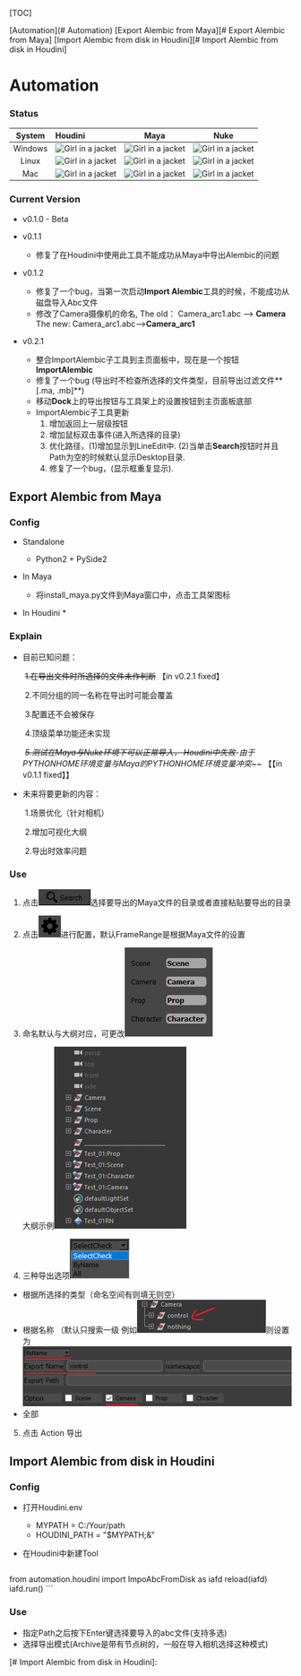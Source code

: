 [TOC]

[Automation](# Automation)
[Export Alembic from Maya][# Export Alembic from Maya]
[Import Alembic from disk in Houdini][# Import Alembic from disk in Houdini]

# Automation

### **Status**

| System  | Houdini                                                      | Maya                                                         | Nuke                                                         |
| :-----: | :----------------------------------------------------------- | ------------------------------------------------------------ | ------------------------------------------------------------ |
| Windows | <img src="https://www.aaronmack.top/wp-content/uploads/2019/08/build_succeed.jpg" alt="Girl in a jacket" style="width:100px;height:20px;"> | <img src="https://www.aaronmack.top/wp-content/uploads/2019/08/build_none_blown.jpg" alt="Girl in a jacket" style="width:100px;height:20px;"> | <img src="https://www.aaronmack.top/wp-content/uploads/2019/08/build_none_blown.jpg" alt="Girl in a jacket" style="width:100px;height:20px;"> |
|  Linux  | <img src="https://www.aaronmack.top/wp-content/uploads/2019/08/build_none_blown.jpg" alt="Girl in a jacket" style="width:100px;height:20px;"> | <img src="https://www.aaronmack.top/wp-content/uploads/2019/08/build_none_blown.jpg" alt="Girl in a jacket" style="width:100px;height:20px;"> | <img src="https://www.aaronmack.top/wp-content/uploads/2019/08/build_none_blown.jpg" alt="Girl in a jacket" style="width:100px;height:20px;"> |
|   Mac   | <img src="https://www.aaronmack.top/wp-content/uploads/2019/08/build_none_blown.jpg" alt="Girl in a jacket" style="width:100px;height:20px;"> | <img src="https://www.aaronmack.top/wp-content/uploads/2019/08/build_none_blown.jpg" alt="Girl in a jacket" style="width:100px;height:20px;"> | <img src="https://www.aaronmack.top/wp-content/uploads/2019/08/build_none_blown.jpg" alt="Girl in a jacket" style="width:100px;height:20px;"> |

### **Current Version**

* v0.1.0   - Beta
* v0.1.1  
  
  * 修复了在Houdini中使用此工具不能成功从Maya中导出Alembic的问题
* v0.1.2
  * 修复了一个bug，当第一次启动**Import Alembic**工具的时候，不能成功从磁盘导入Abc文件
  * 修改了Camera摄像机的命名, The old： Camera_arc1.abc --> **Camera**  The new: Camera_arc1.abc-->**Camera_arc1**
* v0.2.1
  * 整合ImportAlembic子工具到主页面板中，现在是一个按钮**ImportAlembic**
  * 修复了一个bug (导出时不检查所选择的文件类型，目前导出过滤文件**[.ma, .mb]**)
  * 移动**Dock**上的导出按钮与工具架上的设置按钮到主页面板底部
  * ImportAlembic子工具更新
    1. 增加返回上一层级按钮
    2. 增加鼠标双击事件(进入所选择的目录)
    3. 优化路径，(1)增加显示到LineEdit中. (2)当单击**Search**按钮时并且Path为空的时候默认显示Desktop目录.
    4. 修复了一个bug，(显示框重复显示).


## Export Alembic from Maya

### Config

* Standalone
  * Python2 + PySide2

* In Maya
  - 将install_maya.py文件到Maya窗口中，点击工具架图标

* In Houdini
  * 

### Explain

* 目前已知问题：

  ​		~~1.在导出文件时所选择的文件未作判断~~	【in v0.2.1 fixed】

  ​		2.不同分组的同一名称在导出时可能会覆盖

  ​		3.配置还不会被保存

  ​		4.顶级菜单功能还未实现

  ​		~~*5.测试在Maya与Nuke环境下可以正常导入， Houdini中失败*~~*-由于PYTHONHOME环境变量与Maya的PYTHONHOME环境变量冲突*~~	【【in v0.1.1 fixed】】

* 未来将要更新的内容：

  ​		1.场景优化（针对相机）

  ​		2.增加可视化大纲

  ​		2.导出时效率问题

### Use

1. 点击![1563556326501](assets/1563556326501.png)选择要导出的Maya文件的目录或者直接粘贴要导出的目录

2. 点击![1563556302086](assets/1563556302086.png)进行配置，默认FrameRange是根据Maya文件的设置

3. 命名默认与大纲对应，可更改<img src="assets/1563556673220.png" style="width:200px height:200px">

   ​                              大纲示例<img src="assets/1563556572503.png" style="width:100px height:500px">

4. 三种导出选项<img src="assets/1563556854507.png" style="width:100px height:100px">

* 根据所选择的类型（命名空间有则填无则空）
* 根据名称 （默认只搜索一级 例如![1563557290180](assets/1563557290180.png)则设置为![1563557358152](assets/1563557358152.png)
* 全部

5. 点击 Action 导出

## Import Alembic from disk in Houdini

### Config

* 打开Houdini.env
  * MYPATH = C:/Your/path
  * HOUDINI_PATH = "$MYPATH;&"

* 在Houdini中新建Tool

	```python
from automation.houdini import ImpoAbcFromDisk as iafd
reload(iafd)
iafd.run()
	```

### Use

* 指定Path之后按下Enter键选择要导入的abc文件(支持多选)
* 选择导出模式(Archive是带有节点树的，一般在导入相机选择这种模式)

[# Import Alembic from disk in Houdini]: 